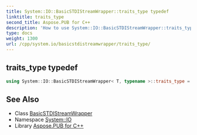 ```yaml
---
title: System::IO::BasicSTDIStreamWrapper::traits_type typedef
linktitle: traits_type
second_title: Aspose.PUB for C++
description: 'How to use System::IO::BasicSTDIStreamWrapper::traits_type typedef of System::IO::BasicSTDIStreamWrapper class in C++.'
type: docs
weight: 1300
url: /cpp/system.io/basicstdistreamwrapper/traits_type/
---
```

## traits_type typedef




```cpp
using System::IO::BasicSTDIStreamWrapper< T, typename >::traits_type =  typename BaseType::traits_type
```

## See Also

* Class [BasicSTDIStreamWrapper](../)
* Namespace [System::IO](../../)
* Library [Aspose.PUB for C++](../../../)
